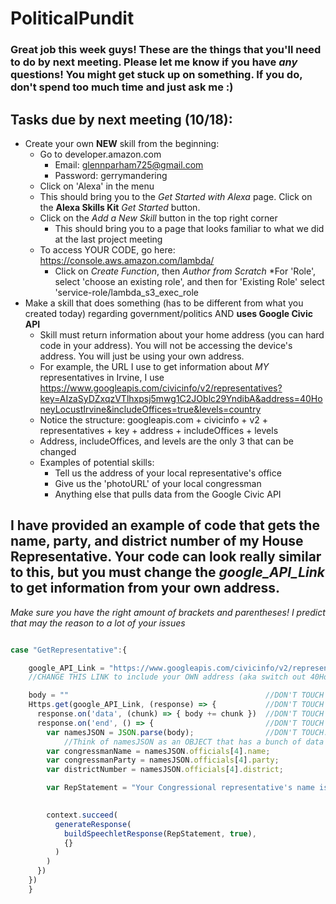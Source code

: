 # PoliticalPundit

### Great job this week guys! These are the things that you'll need to do by next meeting.  Please let me know if you have *any* questions!  You might get stuck up on something.  If you do, don't spend too much time and just ask me :)

## Tasks due by next meeting (10/18):
* Create your own **NEW** skill from the beginning:
  * Go to developer.amazon.com
    * Email: glennparham725@gmail.com
    * Password: gerrymandering 
  * Click on 'Alexa' in the menu 
  * This should bring you to the _Get Started with Alexa_ page.  Click on the **Alexa Skills Kit** _Get Started_ button.
  * Click on the _Add a New Skill_ button in the top right corner
    * This should bring you to a page that looks familiar to what we did at the last project meeting
  * To access YOUR CODE, go here: https://console.aws.amazon.com/lambda/
    * Click on *Create Function*, then *Author from Scratch*
      *For 'Role', select 'choose an existing role', and then for 'Existing Role' select 'service-role/lambda_s3_exec_role
* Make a skill that does something (has to be different from what you created today) regarding government/politics AND **uses Google Civic API**
  * Skill must return information about your home address (you can hard code in your address).  You will not be accessing the device's address.  You will just be using your own address.
  * For example, the URL I use to get information about _MY_ representatives in Irvine, I use https://www.googleapis.com/civicinfo/v2/representatives?key=AIzaSyDZxqzVTlhxpsj5mwg1C2JOblc29YndibA&address=40HoneyLocustIrvine&includeOffices=true&levels=country
  * Notice the structure: googleapis.com + civicinfo + v2 + representatives + key + address + includeOffices + levels
  * Address, includeOffices, and levels are the only 3 that can be changed
  * Examples of potential skills:
    * Tell us the address of your local representative's office
    * Give us the 'photoURL' of your local congressman
    * Anything else that pulls data from the Google Civic API
 
## I have provided an example of code that gets the name, party, and district number of my House Representative.  Your code can look really similar to this, but you must change the *google_API_Link* to get information from your own address.  

*Make sure you have the right amount of brackets and parentheses! I predict that may the reason to a lot of your issues*


```javascript

case "GetRepresentative":{

    google_API_Link = "https://www.googleapis.com/civicinfo/v2/representatives?key=AIzaSyDZxqzVTlhxpsj5mwg1C2JOblc29YndibA&address=" + "40HoneyLocustIrvine" +"&includeOffices=true&levels=country";
    //CHANGE THIS LINK to include your OWN address (aka switch out 40HoneyLocustIrvine for your address)

    body = ""                                            //DON'T TOUCH
    Https.get(google_API_Link, (response) => {           //DON'T TOUCH
      response.on('data', (chunk) => { body += chunk })  //DON'T TOUCH
      response.on('end', () => {                         //DON'T TOUCH
        var namesJSON = JSON.parse(body);                //DON'T TOUCH. 
            //Think of namesJSON as an OBJECT that has a bunch of data in it.  It's basically a bunch of nested dictionaries and arrays.  Access it as such (using "[]" and .)
        var congressmanName = namesJSON.officials[4].name;
        var congressmanParty = namesJSON.officials[4].party;
        var districtNumber = namesJSON.officials[4].district;

        var RepStatement = "Your Congressional representative's name is " + congressmanName +", and is of the " + congressmanParty + " party!  ";

       
        context.succeed(
          generateResponse(
            buildSpeechletResponse(RepStatement, true),
            {}
          )
        )
      })
    })
    }

```
